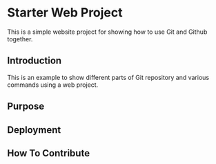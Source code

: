 # Starter Web Project

This is a simple website project for showing how to use Git and Github together.

## Introduction

This is an example to show different parts of Git repository and various commands using a web project.

## Purpose

## Deployment

## How To Contribute